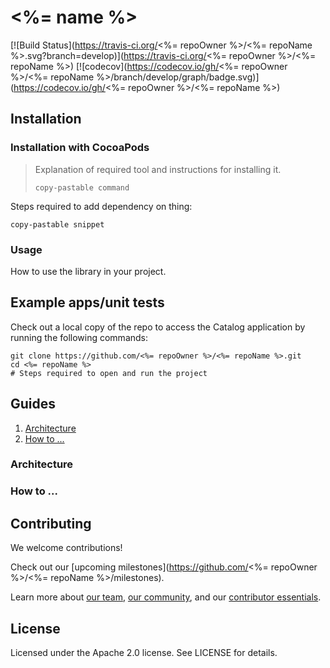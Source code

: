 # <%= name %>

[![Build Status](https://travis-ci.org/<%= repoOwner %>/<%= repoName %>.svg?branch=develop)](https://travis-ci.org/<%= repoOwner %>/<%= repoName %>)
[![codecov](https://codecov.io/gh/<%= repoOwner %>/<%= repoName %>/branch/develop/graph/badge.svg)](https://codecov.io/gh/<%= repoOwner %>/<%= repoName %>)

## Installation

### Installation with CocoaPods

> Explanation of required tool and instructions for installing it.
>
>     copy-pastable command

Steps required to add dependency on thing:

    copy-pastable snippet

### Usage

How to use the library in your project.

## Example apps/unit tests

Check out a local copy of the repo to access the Catalog application by running the following
commands:

    git clone https://github.com/<%= repoOwner %>/<%= repoName %>.git
    cd <%= repoName %>
    # Steps required to open and run the project

## Guides

1. [Architecture](#architecture)
2. [How to ...](#how-to-...)

### Architecture

### How to ...

## Contributing

We welcome contributions!

Check out our [upcoming milestones](https://github.com/<%= repoOwner %>/<%= repoName %>/milestones).

Learn more about [our team](https://material-motion.gitbooks.io/material-motion-team/content/),
[our community](https://material-motion.gitbooks.io/material-motion-team/content/community/), and
our [contributor essentials](https://material-motion.gitbooks.io/material-motion-team/content/essentials/).

## License

Licensed under the Apache 2.0 license. See LICENSE for details.
